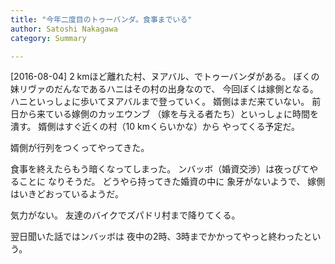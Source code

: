 ```yaml
---
title: "今年二度目のトゥーバンダ。食事までいる"
author: Satoshi Nakagawa
category: Summary

---
```


[2016-08-04]  2 kmほど離れた村、ヌアバル、でトゥーバンダがある。
ぼくの妹リヴァのだんなであるハニはその村の出身なので、
今回ぼくは嫁側となる。
ハニといっしょに歩いてヌアバルまで登っていく。
婿側はまだ来ていない。
前日から来ている嫁側のカッエウンブ
（嫁を与える者たち）といっしょに時間を潰す。
婿側はすぐ近くの村（10 kmくらいかな）から
やってくる予定だ。

 婿側が行列をつくってやってきた。

<!--more-->

 食事を終えたらもう暗くなってしまった。
ンバッボ（婚資交渉）は夜っぴてやることに
なりそうだ。
どうやら持ってきた婚資の中に
象牙がないようで、
嫁側はいきどおっているようだ。

 気力がない。
友達のバイクでズパドリ村まで降りてくる。

 翌日聞いた話ではンバッボは
夜中の2時、3時までかかってやっと終わったという。

